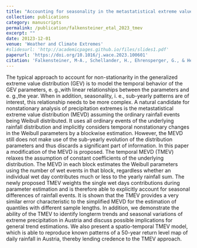 ```yaml
---
title: "Accounting for seasonality in the metastatistical extreme value distribution"
collection: publications
category: manuscripts
permalink: /publication/falkensteiner_etal_2023_tmev
excerpt: ""
date: 20123-12-01
venue: 'Weather and Climate Extremes'
#slidesurl: 'http://academicpages.github.io/files/slides1.pdf'
paperurl: 'https://doi.org/10.1016/j.wace.2023.100601'
citation: 'Falkensteiner, M-A., Schellander, H., Ehrensperger, G., & Hell, T. (2023). &quot;Accounting for seasonality in the metastatistical extreme value distribution.&quot; <i>Weather and Climate Extremes, Volume 42, December 2023, 100601.</i>.'
---
```


The typical approach to account for non-stationarity in the generalized extreme value distribution (GEV) is to model the temporal behavior of the GEV parameters, e. g.,with linear relationships between the parameters and e. g.,the year. When in addition, seasonality, i. e., sub-yearly patterns are of interest, this relationship needs to be more complex. A natural candidate for nonstationary analysis of precipitation extremes is the metastatistical extreme value distribution (MEVD) assuming the ordinary rainfall events being Weibull distributed. It uses all ordinary events of the underlying rainfall distribution and implicitly considers temporal nonstationary changes in the Weibull parameters by a blockwise estimation. However, the MEVD still does not make use of the sub-yearly evolution of the distribution parameters and thus discards a significant part of information. In this paper a modification of the MEVD is proposed. The temporal MEVD (TMEV) relaxes the assumption of constant coefficients of the underlying distribution. The MEVD in each block estimates the Weibull parameters using the number of wet events in that block, regardless whether an individual wet day contributes much or less to the yearly rainfall sum. The newly proposed TMEV weights the single wet days contributions during parameter estimation and is therefore able to explicitly account for seasonal differences of rainfall events. It is shown that the TMEV provides a very similar error characteristic to the simplified MEVD for the estimation of quantiles with different sample lengths. In addition, we demonstrate the ability of the TMEV to identify longterm trends and seasonal variations of extreme precipitation in Austria and discuss possible implications for general trend estimations. We also present a spatio-temporal TMEV model, which is able to reproduce known patterns of a 50-year return level map of daily rainfall in Austria, thereby lending credence to the TMEV approach.